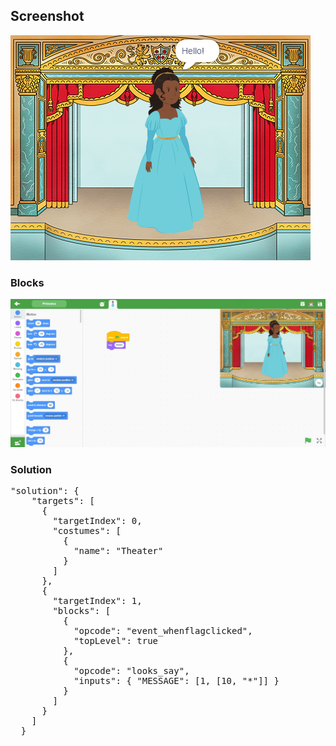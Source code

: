 <h2>Screenshot</h2>
<img src="./ProjectSnap.png" />
<h3>Blocks</h3>
<img src="./Princess.jpg" />

<h3>Solution</h3>
<pre>
"solution": {
    "targets": [
      {
        "targetIndex": 0,
        "costumes": [
          {
            "name": "Theater"
          }
        ]
      },
      {
        "targetIndex": 1,
        "blocks": [
          {
            "opcode": "event_whenflagclicked",
            "topLevel": true
          },
          {
            "opcode": "looks_say",
            "inputs": { "MESSAGE": [1, [10, "*"]] }
          }
        ]
      }
    ]
  }
</pre>